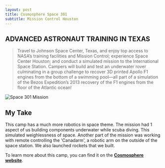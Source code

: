 ```yaml
---
layout: post
title: Cosmosphere Space 301
subtitle: Mission Control Houston
---
```


## ADVANCED **ASTRONAUT TRAINING** IN TEXAS

> Travel to Johnson Space Center, Texas, and enjoy top access to NASA’s training facilities and Mission Control; experience Space Center Houston; and conduct a simulated mission to the International Space Station. Campers will build and test an underwater rover culminating in a group challenge to recover 3D printed Apollo F1 engines from the bottom of a swimming pool—all part of a simulation of the Bezos Expedition’s 2013 recovery of the F1 engines from the floor of the Atlantic ocean!

![Space 301 Mission](https://cosmo.org/assets/uploads/media/_gallery_constrained/301_11.jpg "Space 301 Mission")

## My Take

This camp has a much more robotics in space theme. The mission had 1 aspect of us building components underwater while scuba diving. This simulated weighlessness of space. Another part of the mission was working with remote controlling the 'Canadarm', a robotic arm on the outside of the space station. We also launched rockets that we built.

To learn more about this camp, you can find it on the [**Cosmosphere website**](https://cosmo.org/education/camps/space-301).
